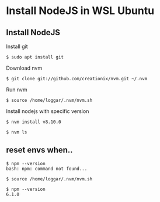 # Install NodeJS in WSL Ubuntu

## Install NodeJS

Install git

```
$ sudo apt install git
```

Download nvm

```
$ git clone git://github.com/creationix/nvm.git ~/.nvm
```

Run nvm

```
$ source /home/loggar/.nvm/nvm.sh
```

Install nodejs with specific version

```
$ nvm install v8.10.0

$ nvm ls
```

## reset envs when..

```
$ npm --version
bash: npm: command not found...

```

```
$ source /home/loggar/.nvm/nvm.sh

$ npm --version
6.1.0
```